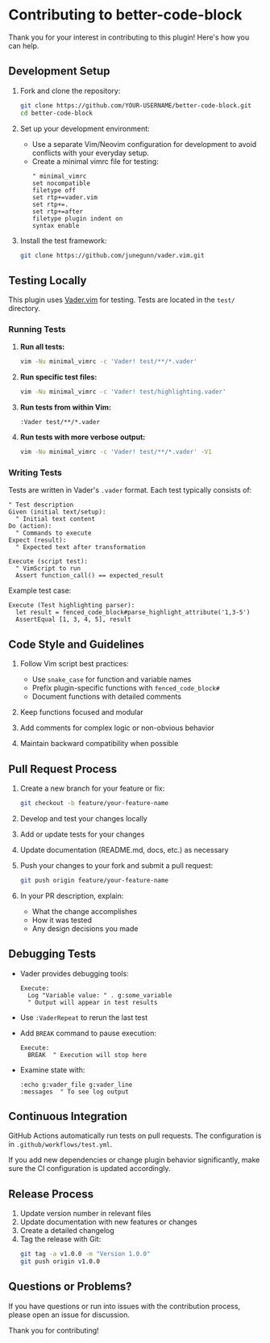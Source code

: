 # Contributing to better-code-block

Thank you for your interest in contributing to this plugin! Here's how you can help.

## Development Setup

1. Fork and clone the repository:

   ```bash
   git clone https://github.com/YOUR-USERNAME/better-code-block.git
   cd better-code-block
   ```

2. Set up your development environment:

   - Use a separate Vim/Neovim configuration for development to avoid conflicts with your everyday setup.
   - Create a minimal vimrc file for testing:
     ```vim
     " minimal_vimrc
     set nocompatible
     filetype off
     set rtp+=vader.vim
     set rtp+=.
     set rtp+=after
     filetype plugin indent on
     syntax enable
     ```

3. Install the test framework:
   ```bash
   git clone https://github.com/junegunn/vader.vim.git
   ```

## Testing Locally

This plugin uses [Vader.vim](https://github.com/junegunn/vader.vim) for testing. Tests are located in the `test/` directory.

### Running Tests

1. **Run all tests:**

   ```bash
   vim -Nu minimal_vimrc -c 'Vader! test/**/*.vader'
   ```

2. **Run specific test files:**

   ```bash
   vim -Nu minimal_vimrc -c 'Vader! test/highlighting.vader'
   ```

3. **Run tests from within Vim:**

   ```vim
   :Vader test/**/*.vader
   ```

4. **Run tests with more verbose output:**
   ```bash
   vim -Nu minimal_vimrc -c 'Vader! test/**/*.vader' -V1
   ```

### Writing Tests

Tests are written in Vader's `.vader` format. Each test typically consists of:

```vim
" Test description
Given (initial text/setup):
  " Initial text content
Do (action):
  " Commands to execute
Expect (result):
  " Expected text after transformation

Execute (script test):
  " VimScript to run
  Assert function_call() == expected_result
```

Example test case:

```vim
Execute (Test highlighting parser):
  let result = fenced_code_block#parse_highlight_attribute('1,3-5')
  AssertEqual [1, 3, 4, 5], result
```

## Code Style and Guidelines

1. Follow Vim script best practices:

   - Use `snake_case` for function and variable names
   - Prefix plugin-specific functions with `fenced_code_block#`
   - Document functions with detailed comments

2. Keep functions focused and modular

3. Add comments for complex logic or non-obvious behavior

4. Maintain backward compatibility when possible

## Pull Request Process

1. Create a new branch for your feature or fix:

   ```bash
   git checkout -b feature/your-feature-name
   ```

2. Develop and test your changes locally

3. Add or update tests for your changes

4. Update documentation (README.md, docs, etc.) as necessary

5. Push your changes to your fork and submit a pull request:

   ```bash
   git push origin feature/your-feature-name
   ```

6. In your PR description, explain:
   - What the change accomplishes
   - How it was tested
   - Any design decisions you made

## Debugging Tests

- Vader provides debugging tools:

  ```vim
  Execute:
    Log "Variable value: " . g:some_variable
    " Output will appear in test results
  ```

- Use `:VaderRepeat` to rerun the last test

- Add `BREAK` command to pause execution:

  ```vim
  Execute:
    BREAK  " Execution will stop here
  ```

- Examine state with:
  ```vim
  :echo g:vader_file g:vader_line
  :messages  " To see log output
  ```

## Continuous Integration

GitHub Actions automatically run tests on pull requests. The configuration is in `.github/workflows/test.yml`.

If you add new dependencies or change plugin behavior significantly, make sure the CI configuration is updated accordingly.

## Release Process

1. Update version number in relevant files
2. Update documentation with new features or changes
3. Create a detailed changelog
4. Tag the release with Git:
   ```bash
   git tag -a v1.0.0 -m "Version 1.0.0"
   git push origin v1.0.0
   ```

## Questions or Problems?

If you have questions or run into issues with the contribution process, please open an issue for discussion.

Thank you for contributing!
